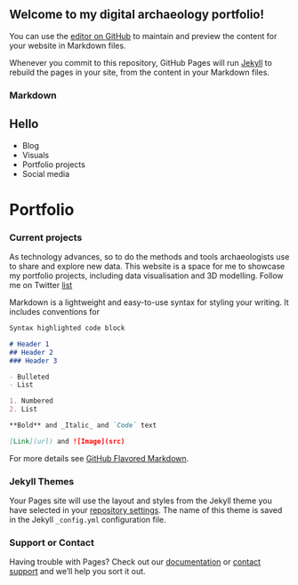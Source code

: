 ## Welcome to my digital archaeology portfolio!

You can use the [editor on GitHub](https://github.com/daniellachristina/this-is-new/edit/gh-pages/README.md) to maintain and preview the content for your website in Markdown files.

Whenever you commit to this repository, GitHub Pages will run [Jekyll](https://jekyllrb.com/) to rebuild the pages in your site, from the content in your Markdown files.

### Markdown
<!DOCTYPE html>
<html>
<head>
  <title>Archaeology for everyone</title>
  <meta charset="utf-8"/>
  <link rel="stylesheet" type="text/css" href="main.css">
</head>
<body>
  <div class="container">
    <div class="nav">
      <h2>Hello</h2>
      <ul>
        <li>Blog</li>
        <li>Visuals</li>
        <li>Portfolio projects</li>
        <li>Social media</li>
      </ul>
    </div>
    <div class="main">
      <h1>Portfolio</h1>
      <h3>Current projects</h3>
      <p>As technology advances, so to do the methods and tools archaeologists use to share and explore new data. This website is a space for me to showcase my portfolio projects, including data visualisation and 3D modelling. Follow me on Twitter <a href="https://twitter.com/digiarch2017">list</a> </p>
    </div>
  </div>
</body>
</html>


Markdown is a lightweight and easy-to-use syntax for styling your writing. It includes conventions for

```markdown
Syntax highlighted code block

# Header 1
## Header 2
### Header 3

- Bulleted
- List

1. Numbered
2. List

**Bold** and _Italic_ and `Code` text

[Link](url) and ![Image](src)
```

For more details see [GitHub Flavored Markdown](https://guides.github.com/features/mastering-markdown/).

### Jekyll Themes

Your Pages site will use the layout and styles from the Jekyll theme you have selected in your [repository settings](https://github.com/daniellachristina/this-is-new/settings). The name of this theme is saved in the Jekyll `_config.yml` configuration file.

### Support or Contact

Having trouble with Pages? Check out our [documentation](https://help.github.com/categories/github-pages-basics/) or [contact support](https://github.com/contact) and we’ll help you sort it out.
